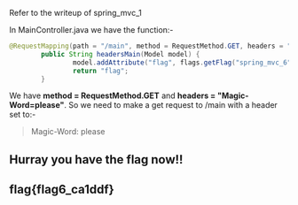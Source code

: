 Refer to the writeup of spring_mvc_1

In MainController.java we have the function:-

```java
@RequestMapping(path = "/main", method = RequestMethod.GET, headers = "Magic-Word=please")
        public String headersMain(Model model) {
                model.addAttribute("flag", flags.getFlag("spring_mvc_6"));	// headers main
                return "flag";
        }
```

We have **method = RequestMethod.GET** and **headers = "Magic-Word=please"**. So we need to make a get request to /main with a header set to:-
>Magic-Word: please

## Hurray you have the flag now!!

## flag{flag6_ca1ddf}